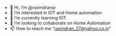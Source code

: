 - 👋 Hi, I’m @ravindransr
- 👀 I’m interested in IOT and Home automation
- 🌱 I’m currently learning IOT
- 💞️ I’m looking to collaborate on Home Automation
- 📫 How to reach me "ravindran_27@yahoo.co.in"

<!---
ravindransr/ravindransr is a ✨ special ✨ repository because its `README.md` (this file) appears on your GitHub profile.
You can click the Preview link to take a look at your changes.
--->
